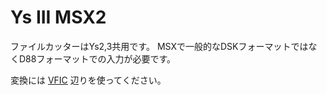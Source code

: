# Ys III MSX2

ファイルカッターはYs2,3共用です。
MSXで一般的なDSKフォーマットではなくD88フォーマットでの入力が必要です。

変換には [VFIC](https://www.vector.co.jp/soft/win95/util/se151106.html) 辺りを使ってください。
